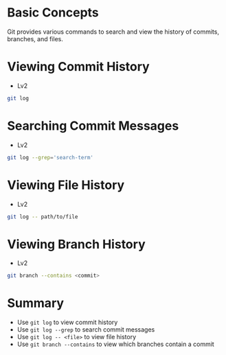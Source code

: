 # Basic Concepts

Git provides various commands to search and view the history of commits, branches, and files.

# Viewing Commit History

- Lv2

```bash
git log
```

# Searching Commit Messages

- Lv2

```bash
git log --grep='search-term'
```

# Viewing File History

- Lv2

```bash
git log -- path/to/file
```

# Viewing Branch History

- Lv2

```bash
git branch --contains <commit>
```

# Summary

- Use `git log` to view commit history
- Use `git log --grep` to search commit messages
- Use `git log -- <file>` to view file history
- Use `git branch --contains` to view which branches contain a commit
